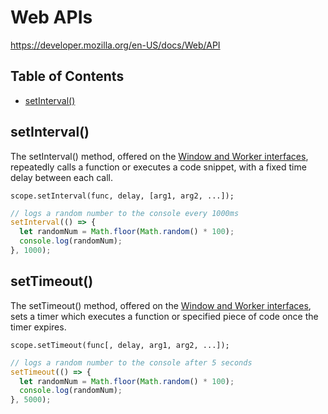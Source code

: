 # Web APIs

<https://developer.mozilla.org/en-US/docs/Web/API>

## Table of Contents

<!-- toc -->

- [setInterval()](#setinterval)

<!-- tocstop -->

## setInterval()

The setInterval() method, offered on the [Window and Worker interfaces](https://developer.mozilla.org/en-US/docs/Web/API/WindowOrWorkerGlobalScope), repeatedly calls a function or executes a code snippet, with a fixed time delay between each call.

`scope.setInterval(func, delay, [arg1, arg2, ...]);`

```javascript
// logs a random number to the console every 1000ms
setInterval(() => {
  let randomNum = Math.floor(Math.random() * 100);
  console.log(randomNum);
}, 1000);

```

## setTimeout()

The setTimeout() method, offered on the [Window and Worker interfaces](https://developer.mozilla.org/en-US/docs/Web/API/WindowOrWorkerGlobalScope), sets a timer which executes a function or specified piece of code once the timer expires.

`scope.setTimeout(func[, delay, arg1, arg2, ...]);`

```javascript
// logs a random number to the console after 5 seconds
setTimeout(() => {
  let randomNum = Math.floor(Math.random() * 100);
  console.log(randomNum);
}, 5000);
```

